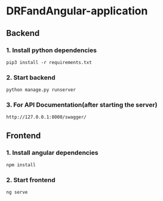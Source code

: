 # DRFandAngular-application
## Backend
### 1. Install python dependencies
    pip3 install -r requirements.txt
### 2. Start backend
    python manage.py runserver
### 3. For API Documentation(after starting the server)
    http://127.0.0.1:8000/swagger/
## Frontend
### 1. Install angular dependencies
    npm install
### 2. Start frontend
    ng serve
